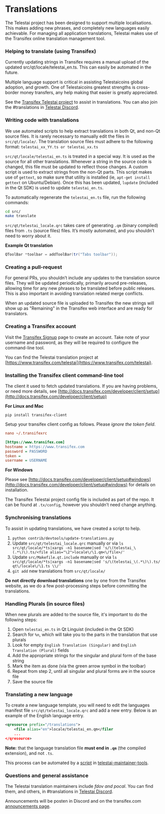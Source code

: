 Translations
============

The Telestai project has been designed to support multiple localisations. This makes adding new phrases, and completely new languages easily achievable. For managing all application translations, Telestai makes use of the Transifex online translation management tool.

### Helping to translate (using Transifex)
Currently updating strings in Transifex requires a manual upload of the updated src/qt/locale/telestai_en.ts.
This can easily be automated in the future.

Multiple language support is critical in assisting Telestaicoins global adoption, and growth. One of Telestaicoins greatest strengths is cross-border money transfers, any help making that easier is greatly appreciated.

See the [Transifex Telestai project](https://www.transifex.com/telestai) to assist in translations. You can also join the #translations in [Telestai Discord](https://discord.gg/jn6uhur).

### Writing code with translations
We use automated scripts to help extract translations in both Qt, and non-Qt source files. It is rarely necessary to manually edit the files in `src/qt/locale/`. The translation source files must adhere to the following format:
`telestai_xx_YY.ts or telestai_xx.ts`

`src/qt/locale/telestai_en.ts` is treated in a special way. It is used as the source for all other translations. Whenever a string in the source code is changed, this file must be updated to reflect those changes. A custom script is used to extract strings from the non-Qt parts. This script makes use of `gettext`, so make sure that utility is installed (ie, `apt-get install gettext` on Ubuntu/Debian). Once this has been updated, `lupdate` (included in the Qt SDK) is used to update `telestai_en.ts`.

To automatically regenerate the `telestai_en.ts` file, run the following commands:
```sh
cd src/
make translate
```

`src/qt/telestai_locale.qrc` takes care of generating `.qm` (binary compiled) files from `.ts` (source files) files. It’s mostly automated, and you shouldn’t need to worry about it.

**Example Qt translation**
```cpp
QToolBar *toolbar = addToolBar(tr("Tabs toolbar"));
```

### Creating a pull-request
For general PRs, you shouldn’t include any updates to the translation source files. They will be updated periodically, primarily around pre-releases, allowing time for any new phrases to be translated before public releases. This is also important in avoiding translation related merge conflicts.

When an updated source file is uploaded to Transifex the new strings will show up as "Remaining" in the Transifex web interface and are ready for translators.


### Creating a Transifex account
Visit the [Transifex Signup](https://www.transifex.com/signup/) page to create an account. Take note of your username and password, as they will be required to configure the command-line tool.

You can find the Telestai translation project at [https://www.transifex.com/telestai](https://www.transifex.com/telestai).

### Installing the Transifex client command-line tool
The client it used to fetch updated translations. If you are having problems, or need more details, see [http://docs.transifex.com/developer/client/setup](http://docs.transifex.com/developer/client/setup)

**For Linux and Mac**

`pip install transifex-client`

Setup your transifex client config as follows. Please *ignore the token field*.

```ini
nano ~/.transifexrc

[https://www.transifex.com]
hostname = https://www.transifex.com
password = PASSWORD
token =
username = USERNAME
```

**For Windows**

Please see [http://docs.transifex.com/developer/client/setup#windows](http://docs.transifex.com/developer/client/setup#windows) for details on installation.

The Transifex Telestai project config file is included as part of the repo. It can be found at `.tx/config`, however you shouldn’t need change anything.

### Synchronising translations
To assist in updating translations, we have created a script to help.

1. `python contrib/devtools/update-translations.py`
2. Update `src/qt/telestai_locale.qrc` manually or via
   `ls src/qt/locale/*ts|xargs -n1 basename|sed 's/\(telestai_\(.*\)\).ts/<file alias="\2">locale\/\1.qm<\/file>/'`
3. Update `src/Makefile.qt.include` manually or via
   `ls src/qt/locale/*ts|xargs -n1 basename|sed 's/\(telestai_\(.*\)\).ts/  qt\/locale\/\1.ts \\/'`
4. `git add` new translations from `src/qt/locale/`

**Do not directly download translations** one by one from the Transifex website, as we do a few post-processing steps before committing the translations.

### Handling Plurals (in source files)
When new plurals are added to the source file, it's important to do the following steps:

1. Open `telestai_en.ts` in Qt Linguist (included in the Qt SDK)
2. Search for `%n`, which will take you to the parts in the translation that use plurals
3. Look for empty `English Translation (Singular)` and `English Translation (Plural)` fields
4. Add the appropriate strings for the singular and plural form of the base string
5. Mark the item as done (via the green arrow symbol in the toolbar)
6. Repeat from step 2, until all singular and plural forms are in the source file
7. Save the source file

### Translating a new language
To create a new language template, you will need to edit the languages manifest file `src/qt/telestai_locale.qrc` and add a new entry. Below is an example of the English language entry.

```xml
<qresource prefix="/translations">
    <file alias="en">locale/telestai_en.qm</filer
    ...
</qresource>
```

**Note:** that the language translation file **must end in `.qm`** (the compiled extension), and not `.ts`.

This process can be automated by a [script](https://github.com/fdoving/telestai-maintainer-tools/blob/master/update-translations.py) in [telestai-maintainer-tools](https://github.com/fdoving/telestai-maintainer-tools/).

### Questions and general assistance
The Telestai translation maintainers include *fdov and pocal*. You can find them, and others, in #translations in [Telestai Discord](https://discord.gg/jn6uhur).

Announcements will be posten in Discord and on the transifex.com [announcements page](https://www.transifex.com/telestai/qt-translation/announcements/).
